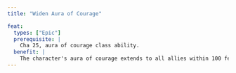 ```yaml
---
title: "Widen Aura of Courage"

feat:
  types: ["Epic"]
  prerequisite: |
    Cha 25, aura of courage class ability.
  benefit: |
    The character's aura of courage extends to all allies within 100 feet of the character.
---
```

